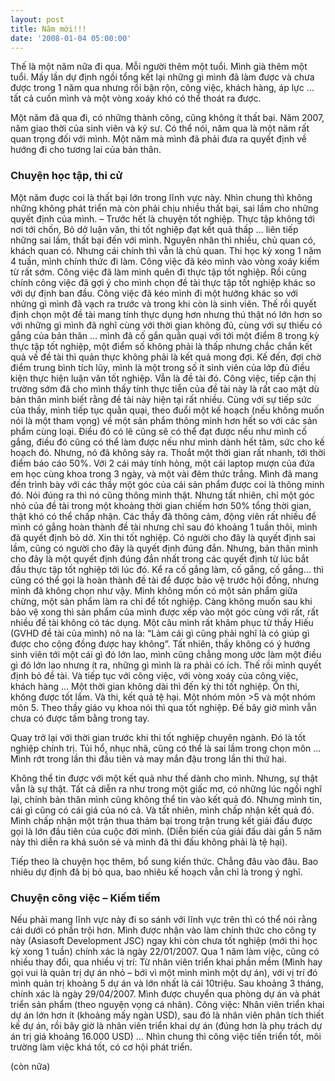 ```yaml
---
layout: post
title: Năm mới!!!
date: '2008-01-04 05:00:00'
---
```


Thế là một năm nữa đi qua. Mỗi người thêm một tuổi. Mình già thêm một tuổi. Mấy lần dự định ngồi tổng kết lại những gì mình đã làm được và chưa được trong 1 năm qua nhưng rồi bận rộn, công việc, khách hàng, áp lực … tất cả cuốn mình và một vòng xoáy khó có thể thoát ra được.

Một năm đã qua đi, có những thành công, cũng không ít thất bại. Năm 2007, năm giao thời của sinh viên và kỹ sư. Có thể nói, năm qua là một năm rất quan trọng đối với mình. Một năm mà mình đã phải đưa ra quyết định về hướng đi cho tương lai của bản thân.

### Chuyện học tập, thi cử

Một năm đuợc coi là thất bại lớn trong lĩnh vực này. Nhìn chung thì không những không phát triển mà còn phải chịu nhiều thất bại, sai lầm cho những quyết định của mình.
– Trước hết là chuyện tốt nghiệp. Thực tập không tới nơi tới chốn, Bỏ dở luận văn, thi tốt nghiệp đạt kết quả thấp … liên tiếp những sai lầm, thất bại đến với mình.
Nguyên nhân thì nhiều, chủ quan có, khách quan có. Nhưng cái chính thì vẫn là chủ quan.
Thi học kỳ xong 1 năm 4 tuần, mình chính thức đi làm. Công việc đã kéo mình vào vòng xoáy kiếm từ rất sớm. Công việc đã làm mình quên đi thực tập tốt nghiệp. Rồi cũng chính công việc đã gợi ý cho mình chọn đề tài thực tập tốt nghiệp khác so với dự định ban đầu. Công việc đã kéo mình đi một hướng khác so với nhửng gì mình đã vạch ra trước và trong khi còn là sinh viên. Thế rồi quyết định chọn một đề tài mang tính thực dụng hơn nhưng thú thật nó lớn hơn so với những gì mình đã nghĩ cùng với thời gian không đủ, cùng với sự thiếu có gắng của bản thân … mình đã cố gắn quằn quại với tới một điểm 8 trong kỳ thực tập tốt nghiệp, một điểm số không phải là thấp nhưng chắc chắn kết quả về đề tài thì quản thực không phải là kết quả mong đợi.
Kế đến, đợi chờ điểm trung bình tích lũy, mình là một trong số ít sinh viên của lớp đủ điều kiện thực hiện luận văn tốt nghiệp. Vẫn là đề tài đó. Công việc, tiếp cận thị trường sớm đã cho mình thấy tính thực tiễn của đề tài này là rất cao mặt dù bản thân mình biết rằng đề tài này hiện tại rất nhiều. Cùng với sự tiếp sức của thầy, mình tiếp tục quằn quại, theo đuổi một kế hoạch (nếu không muốn nói là một tham vọng) về một sản phẩm thông minh hơn hết so với các sản phẩm cùng loại. Điều đó có lẽ cũng sẽ có thể đạt được nếu như mình cố gắng, điều đó cũng có thể làm được nếu như mình dành hết tâm, sức cho kế hoạch đó. Nhưng, nó đã không sảy ra. Thoắt một thời gian rất nhanh, tới thời điểm báo cáo 50%. Với 2 cái máy tính hỏng, một cái laptop mượn của đứa em học cùng khoa trong 3 ngày, và một vài đêm thức trắng. Mình đã mang đến trình bày với các thầy một góc của cái sản phẩm được coi là thông minh đó. Nói đúng ra thì nó cũng thông minh thật. Nhưng tất nhiên, chỉ một góc nhỏ của đề tài trong một khoảng thời gian chiếm hơn 50% tổng thời gian, thật khó có thể chấp nhận. Các thầy đã thông cảm, động viên rất nhiều để mình có gắng hoàn thành đề tài nhưng chỉ sau đó khoảng 1 tuần thôi, mình đã quyết định bỏ dở. Xin thi tốt nghiệp. Có người cho đây là quyết định sai lầm, cũng có người cho đây là quyết định đúng đắn. Nhưng, bản thân mình cho đây là một quyết định đúng đắn nhất trong các quyết định từ lúc bắt đầu thực tập tốt nghiệp tới lúc đó. Kể ra cố gắng làm, cố gắng, cố gắng… thì cũng có thể gọi là hoàn thành đề tài để được bảo vệ trước hội đồng, nhưng mình đã không chọn như vậy. Mình không mốn có một sản phẩm giữa chừng, một sản phẩm làm ra chỉ để tốt nghiệp. Càng không muốn sau khi bảo vệ xong thì sản phẩm của mình được xếp vào một góc cùng với rất, rất nhiều đề tài không có tác dụng. Một câu mình rất khâm phục từ thầy Hiếu (GVHD đề tài của mình) nô na là: “Làm cái gì cũng phải nghĩ là có giúp gì được cho cộng đồng được hay không”. Tất nhiên, thầy không có ý hướng sinh viên tới một cái gì đó lớn lao, mình cũng chẳng mong ước làm một điều gì đó lớn lao nhưng ít ra, những gì mình là ra phải có ích.
Thế rồi mình quyết định bỏ đề tài. Và tiếp tục với công việc, với vòng xoáy của công việc, khách hàng …
Một thời gian không dài thì đến kỳ thi tốt nghiệp. Ổn thi, không được tốt lắm. Và thi, kết quả tệ hại. Một nhóm môn >5 và một nhóm môn 5. Theo thầy giáo vụ khoa nói thì qua tốt nghiệp. Đế bây giờ mình vẫn chưa có được tấm bằng trong tay.

Quay trở lại với thời gian trước khi thi tốt nghiệp chuyên ngành. Đó là tốt nghiệp chính trị. Tủi hổ, nhục nhã, cũng có thể là sai lầm trong chọn môn … Mình rớt trong lần thi đầu tiên và may mắn đậu trong lần thi thứ hai.

Không thể tin được với một kết quả như thế dành cho mình. Nhưng, sự thật vẫn là sự thật. Tất cả diễn ra như trong một giấc mơ, có những lúc ngồi nghĩ lại, chính bản thân mình cũng không thể tin vào kết quả đó. Nhưng mình tin, cái gì cũng có cái giá của nó cả. Và tất nhiên, mình chấp nhận kết quả đó. Mình chấp nhận một trận thua thảm bại trong trận trung kết giải đấu được gọi là lớn đầu tiên của cuộc đời mình. (Diễn biến của giải đấu dài gần 5 năm này thì diễn ra khá suôn sẻ và mình đã thi đấu không phải là tệ hại).

Tiếp theo là chuyện học thêm, bổ sung kiến thức. Chẳng đâu vào đâu. Bao nhiêu dự định đã bị bỏ qua, bao nhiêu kế hoạch vẫn chỉ là trong ý nghĩ.

### Chuyện công việc – Kiếm tiếm

Nếu phải mang lĩnh vực này đi so sánh với lĩnh vực trên thì có thể nói rằng cái dưới có phần trội hơn.
Mình được nhận vào làm chính thức cho công ty này (Asiasoft Development JSC) ngay khi còn chưa tốt nghiệp (mới thi học kỳ xong 1 tuần) chính xác là ngày 22/01/2007. Qua 1 năm làm việc, cũng có nhiều thay đổi, qua nhiều vị trí:
Từ nhân viên triển khai phần mềm (Mình hay gọi vui là quản trị dự án nhỏ – bới vì một mình mình một dự án), với vị trí đó mình quản trị khoảng 5 dự án và lớn nhất là cái 10triệu.
Sau khoảng 3 tháng, chính xác là ngày 29/04/2007. Mình được chuyển qua phòng dự án và phát triển sản phẩm (theo nguyện vọng cá nhân). Công việc: Nhân viên triển khai dự án lớn hơn ít (khoảng mấy ngàn USD), sau đó là nhân viên phân tích thiết kế dự án, rồi bây giờ là nhân viên triển khai dự án (đúng hơn là phụ trách dự án
trị giá khoảng 16.000 USD) …
Nhìn chung thì công việc tiến triển tốt, môi trường làm việc khá tốt, có cơ hội phát triển.

(còn nữa)